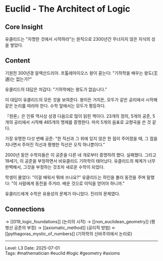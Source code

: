 # Euclid - The Architect of Logic

## Core Insight
유클리드는 "자명한 것에서 시작하라"는 원칙으로 2300년간 무너지지 않은 지식의 성을 쌓았다.

## Content
기원전 300년경 알렉산드리아. 프톨레마이오스 왕이 묻는다: "기하학을 배우는 왕도(王道)는 없는가?" 

유클리드의 대답은 차갑다: "기하학에는 왕도가 없습니다."

이 대답이 유클리드의 모든 것을 보여준다. 왕이든 거지든, 모두가 같은 공리에서 시작해 같은 논리를 따라야 한다. 수학 앞에서는 모두가 평등하다.

『원론』은 인류 역사상 성경 다음으로 많이 읽힌 책이다. 23개의 정의, 5개의 공준, 5개의 공리에서 시작해 465개의 명제를 증명한다. 마치 5개의 음표로 교향곡을 쓴 것 같다.

가장 유명한 다섯 번째 공준: "한 직선과 그 위에 있지 않은 한 점이 주어졌을 때, 그 점을 지나면서 주어진 직선과 평행한 직선은 오직 하나뿐이다."

2000년 동안 수학자들은 이 공준을 다른 네 개로부터 증명하려 했다. 실패했다. 그리고 19세기, 이 공준을 부정하면서 비유클리드 기하학이 태어났다. 유클리드의 체계가 너무 완벽해서, 그것을 부정하는 것조차 새로운 수학이 되었다.

학생이 물었다: "이걸 배워서 뭐에 쓰나요?"
유클리드는 하인을 불러 동전을 주며 말했다: "이 사람에게 동전을 주거라. 배운 것으로 이익을 얻어야 하니까."

유클리드에게 수학은 유용성의 문제가 아니었다. 진리의 문제였다.

## Connections
→ [[019_logic_foundations]] (논리의 시작)
→ [[non_euclidean_geometry]] (평행선 공준의 부정)
→ [[axiomatic_method]] (공리적 방법)
← [[pythagoras_mystic_of_numbers]] (기하학의 신비주의에서 논리로)

---
Level: L3
Date: 2025-07-01  
Tags: #mathematician #euclid #logic #geometry #axioms